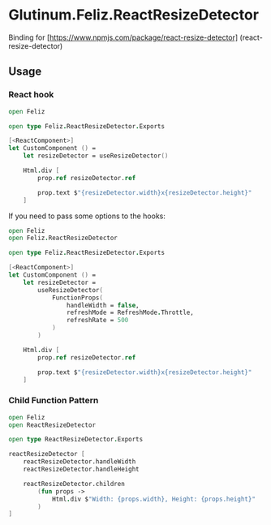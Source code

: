 # Glutinum.Feliz.ReactResizeDetector

Binding for [https://www.npmjs.com/package/react-resize-detector]
(react-resize-detector)

## Usage

### React hook

```fs
open Feliz

open type Feliz.ReactResizeDetector.Exports

[<ReactComponent>]
let CustomComponent () =
    let resizeDetector = useResizeDetector()

    Html.div [
        prop.ref resizeDetector.ref

        prop.text $"{resizeDetector.width}x{resizeDetector.height}"
    ]
```

If you need to pass some options to the hooks:

```fs
open Feliz
open Feliz.ReactResizeDetector

open type Feliz.ReactResizeDetector.Exports

[<ReactComponent>]
let CustomComponent () =
    let resizeDetector =
        useResizeDetector(
            FunctionProps(
                handleWidth = false,
                refreshMode = RefreshMode.Throttle,
                refreshRate = 500
            )
        )

    Html.div [
        prop.ref resizeDetector.ref

        prop.text $"{resizeDetector.width}x{resizeDetector.height}"
    ]
```

### Child Function Pattern

```fs
open Feliz
open ReactResizeDetector

open type ReactResizeDetector.Exports

reactResizeDetector [
    reactResizeDetector.handleWidth
    reactResizeDetector.handleHeight

    reactResizeDetector.children
        (fun props ->
            Html.div $"Width: {props.width}, Height: {props.height}"
        )
]
```
